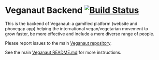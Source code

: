 Veganaut Backend [![Build Status](https://travis-ci.org/veganaut/veganaut-backend.svg?branch=master)](https://travis-ci.org/veganaut/veganaut-backend)
================

This is the backend of Veganaut: a gamified platform (website and phonegap app) helping the international
vegan/vegetarian movement to grow faster, be more effective and include a more diverse range of people.

Please report issues to the main [Veganaut repository](https://github.com/veganaut/veganaut/issues).

See the main [Veganaut README.md](https://github.com/veganaut/veganaut/blob/master/README.md) for more instructions.
